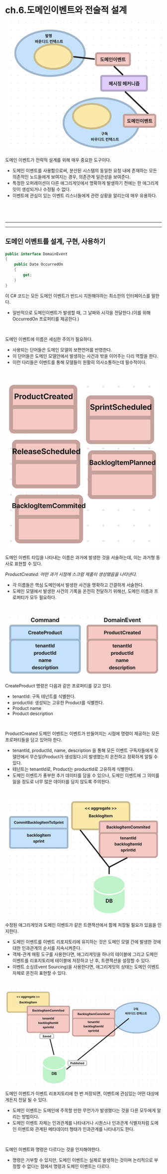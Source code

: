 # **ch.6.도메인이벤트와 전술적 설계**

![6.topic](/img/6.topic.png)

도메인 이벤트가 전략적 설계를 위해 매우 중요한 도구이다. 

- 도메인 이벤트를 사용함으로써, 분산된 시스템의 동일한 요청 내에 존재하는 모든 의존적인 노드들에게 보여지는 경우, 의존관계 일관성을 보여준다.
- 특정한 오퍼레이션이 다른 애그리게잇에서 명확하게 발생하기 전에는 한 애그리게잇이 생성되거나 수정될 수 없다.
- 이벤트에 관심이 있는 이벤트 리스너들에게 관련 상황을 알리는데 매우 유용하다.

<br>

<br><hr><hr>

## **도메인 이벤트를 설계, 구현, 사용하기**

```C#
public interface DomainEvent
{
    public Date OccurredOn
    {
        get;
    }
}
```

이 C# 코드는 모든 도메인 이벤트가 반드시 지원해야하는 최소한의 인터페이스를 말한다.

- 일반적으로 도메인이벤트가 발생할 때, 그 날짜와 시각을 전달한다.(이를 위해 OccurredOn 프로퍼티를 제공한다.)

<br>

도메인 이벤트에 이름은 세심한 주의가 필요하다.

- 사용되는 단어들은 도메인 모델의 보편언어를 반영한다.
- 이 단어들은 도메인 모델안에서 발생하는 사건과 밖을 이어주는 다리 역할을 한다.
- 이런 다리들은 이벤트를 통해 모델들이 원활히 의사소통하는데 필수적이다.

<br>

![domainEventExamples](/img/domainEventExamples.png)

도메인 이벤트 타입을 나타내는 이름은 과거에 발생한 것을 서술하는데, 이는 과거형 동사로 표현할 수 있다.

*ProductCreated: 어떤 과거 시점에 스크럼 제품이 생성됐음을 나타낸다.*

- 각 이름들은 핵심 도메인에서 발생한 사건을 명확하고 간결하게 서술한다.
- 도메인 모델에서 발생한 사건의 기록을 온전히 전달하기 위해선, 도메인 이름과 프로퍼티가 모두 필요하다.

<br>

![domainEvent_Command](/img/domainEvent_Command.png)

CreateProduct 명령은 다음과 같은 프로퍼티를 갖고 있다.

- tenantId: 구독 테넌트를 식별한다.
- productId: 생성되는 고유한 Product를 식별한다.
- Product name
- Product description

<br>

ProductCreated 도메인 이벤트는 이벤트가 만들어지는 시점에 명령이 제공하는 모든 프로퍼티들을 담고 있어야 한다.

- tenantId, productId, name, description 을 통해 모든 이벤트 구독자들에게 모델안에서 무슨일(Product가 생성됬다.)이 발생했는지 온전하고 정확하게 알릴 수 있다.
- 테넌트는 tenantId로, Product는 productId로 고유하게 식별한다.
- 도메인 이벤트가 풍부한 추가 데이터를 담을 수 있으나, 도메인 이벤트에 그 의미를 잃을 정도로 너무 많은 데이터를 담지 않도록 주의한다.

<br>

![aggregateWithDomainEvent](/img/aggregateWithDomainEvent.png)

수정된 애그리게잇과 도메인 이벤트가 같은 트랜잭션에서 함께 저장될 필요가 있음을 인지한다.

- 도메인 이벤트를 이벤트 리포지토리에 유지하는 것은 도메인 모델 간에 발생한 것에 대한 인과관계의 순서를 지속시켜준다.
- 객체-관계 매핑 도구를 사용한다면, 애그리게잇을 하나의 테이블에 그리고 도메인 이벤트를 리포지토리에 테이블에 저장하고 난 후, 트랜잭션을 설정할 수 있다.
- 이벤트 소싱(Event Sourcing)을 사용한다면, 애그리게잇의 상태는 도메인 이벤트 자체로 온전히 표현할 수 있다.

<br>

![savedAndPublishedDomainEvent](/img/savedAndPublishedDomainEvent.png)

도메인 이벤트가 이벤트 리포지토리에 한 번 저장되면, 이벤트에 관심있는 어떤 대상에게든지 전달 될 수 있다.

- 도메인 이벤트는 도메인에 주목할 만한 무언가가 발생했다는 것을 다른 모두에게 알리는 방법이다.
- 도메인 이벤트 자체는 인과관계를 나타내거나 시퀀스나 인과관계 식별자처럼 도메인 이벤트와 관계된 메타데이터 형태가 인과관계를 나타내기도 한다.

<br>

도메인 이벤트와 명령은 다르다는 것을 인지해야한다.

- 명령은 거부할 수 있지만, 도메인 이벤트는 실제로 발생하는 것이며 논리적으로 부정할 수 없다는 점에서 명령과 도메인 이벤트는 다르다.


